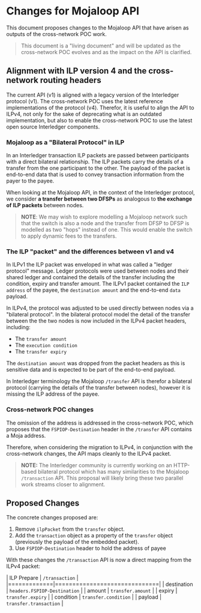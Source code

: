 # Changes for Mojaloop API

This document proposes changes to the Mojaloop API that have arisen as outputs of the cross-network POC work.

> This document is a "living document" and will be updated as the cross-network POC evolves and as the impact on the API is clarified.

## Alignment with ILP version 4 and the cross-network routing headers

The current API (v1) is aligned with a legacy version of the Interledger protocol (v1). The cross-network POC uses the latest reference implementations of the protocol (v4). Therefor, it is useful to align the API to ILPv4, not only for the sake of deprecating what is an outdated implementation, but also to enable the cross-network POC to use the latest open source Interledger components.

### Mojaloop as a "Bilateral Protocol" in ILP

In an Interledger transaction ILP packets are passed between participants with a direct bilateral relationship. The ILP packets carry the details of a transfer from the one participant to the other. The payload of the packet is end-to-end data that is used to convey transaction information from the payer to the payee.

When looking at the Mojaloop API, in the context of the Interledger protocol, we consider **a transfer between two DFSPs** as analogous to **the exchange of ILP packets** between nodes.

> **NOTE**: We may wish to explore modelling a Mojaloop network such that the switch is also a node and the transfer from DFSP to DFSP is modelled as two "hops" instead of one. This would enable the switch to apply dynamic fees to the transfers.

### The ILP "packet" and the differences between v1 and v4

In ILPv1 the ILP packet was enveloped in what was called a "ledger protocol" message. Ledger protocols were used between nodes and their shared ledger and contained the details of the transfer including the condition, expiry and transfer amount. The ILPv1 packet contained the `ILP address` of the payee, the `destination amount` and the end-to-end `data` payload.

In ILPv4, the protocol was adjusted to be used directly between nodes via a "bilateral protocol". In the bilateral protocol model the detail of the transfer between the the two nodes is now included in the ILPv4 packet headers, including:

  - The `transfer amount`
  - The `execution condition`
  - The `transfer expiry`

The `destination amount` was dropped from the packet headers as this is sensitive data and is expected to be part of the end-to-end payload.

In Interledger terminology the Mojaloop `/transfer` API is therefor a bilateral protocol (carrying the details of the transfer between nodes), however it is missing the ILP address of the payee.

### Cross-network POC changes

The omission of the address is addressed in the cross-network POC, which proposes that the `FSPIOP-Destination` header in the `/transfer` API contains a Moja address.

Therefore, when considering the migration to ILPv4, in conjunction with the cross-network changes, the API maps cleanly to the ILPv4 packet.

> **NOTE:** The Interledger community is currently working on an HTTP-based bilateral protocol which has many similarities to the Mojaloop `/transaction` API. This proposal will likely bring these two parallel work streams closer to alignment.

## Proposed Changes

The concrete changes proposed are:

  1. Remove `ilpPacket` from the `transfer` object.
  1. Add the `transaction` object as a property of the `transfer` object (previously the payload of the embedded packet).
  1. Use `FSPIOP-Destination` header to hold the address of payee

With these changes the `/transaction` API is now a direct mapping from the ILPv4 packet:

| ILP Prepare | `/transaction`               |
|=============|==============================|
| destination | `headers.FSPIOP-Destination` |
| amount      | `transfer.amount`            |
| expiry      | `transfer.expiry`            |
| condition   | `transfer.condition`         |
| payload     | `transfer.transaction`       |
